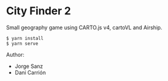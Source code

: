 # City Finder 2

Small geography game using CARTO.js v4, cartoVL and Airship.

```
$ yarn install
$ yarn serve
```

Author:

* Jorge Sanz
* Dani Carrión
